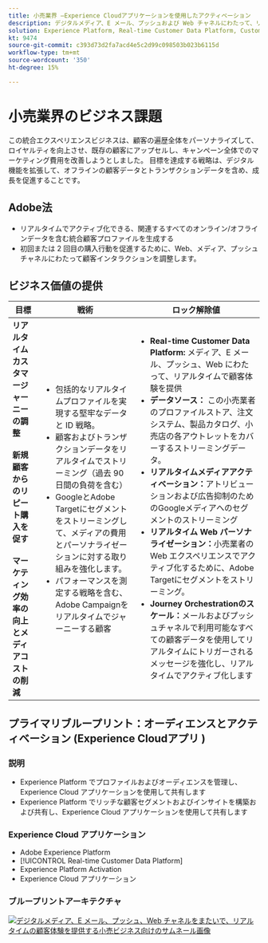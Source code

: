```yaml
---
title: 小売業界 —Experience Cloudアプリケーションを使用したアクティベーション
description: デジタルメディア、E メール、プッシュおよび Web チャネルにわたって、リアルタイムで顧客体験を提供します。
solution: Experience Platform, Real-time Customer Data Platform, Customer Journey Analytics, Journey Orchestration, Campaign, Analytics, Target
kt: 9474
source-git-commit: c393d73d2fa7acd4e5c2d99c098503b023b6115d
workflow-type: tm+mt
source-wordcount: '350'
ht-degree: 15%

---
```



# 小売業界のビジネス課題

この統合エクスペリエンスビジネスは、顧客の遍歴全体をパーソナライズして、ロイヤルティを向上させ、既存の顧客にアップセルし、キャンペーン全体でのマーケティング費用を改善しようとしました。 目標を達成する戦略は、デジタル機能を拡張して、オフラインの顧客データとトランザクションデータを含め、成長を促進することです。

## Adobe法

* リアルタイムでアクティブ化できる、関連するすべてのオンライン/オフラインデータを含む統合顧客プロファイルを生成する
* 初回または 2 回目の購入行動を促進するために、Web、メディア、プッシュチャネルにわたって顧客インタラクションを調整します。

## ビジネス価値の提供

| 目標 | 戦術 | ロック解除値 |
|---|---|---|
| **リアルタイムカスタマージャーニーの調整&#x200B;**<br></br>**新規顧客からのリピート購入を促す&#x200B;**<br></br>**マーケティング効率の向上とメディアコストの削減**</ul> | <ul><li>包括的なリアルタイムプロファイルを実現する堅牢なデータと ID 戦略。</li><li>顧客およびトランザクションデータをリアルタイムでストリーミング（過去 90 日間の負荷を含む）</li><li>GoogleとAdobe Targetにセグメントをストリーミングして、メディアの費用とパーソナライゼーションに対する取り組みを強化します。</li><li>パフォーマンスを測定する戦略を含む、Adobe Campaignをリアルタイムでジャーニーする顧客</li></ul> | <ul><li><strong>Real-time Customer Data Platform:</strong> メディア、E メール、プッシュ、Web にわたって、リアルタイムで顧客体験を提供</li><li><strong>データソース：</strong> この小売業者のプロファイルストア、注文システム、製品カタログ、小売店の各アウトレットをカバーするストリーミングデータ。</li><li><strong>リアルタイムメディアアクティベーション：</strong>アトリビューションおよび広告抑制のためのGoogleメディアへのセグメントのストリーミング</li><li><strong>リアルタイム Web パーソナライゼーション：</strong>小売業者の Web エクスペリエンスでアクティブ化するために、Adobe Targetにセグメントをストリーミング。</li><li><strong>Journey Orchestrationのスケール：</strong>メールおよびプッシュチャネルで利用可能なすべての顧客データを使用してリアルタイムにトリガーされるメッセージを強化し、リアルタイムでアクティブ化します</li></ul> |

## プライマリブループリント：オーディエンスとアクティベーション (Experience Cloudアプリ )

### 説明

<ul><li>Experience Platform でプロファイルおよびオーディエンスを管理し、Experience Cloud アプリケーションを使用して共有します</li><li>Experience Platform でリッチな顧客セグメントおよびインサイトを構築および共有し、Experience Cloud アプリケーションを使用して共有します</li></ul>

### Experience Cloud アプリケーション

<ul><li>Adobe Experience Platform</li><li>[!UICONTROL Real-time Customer Data Platform]</li><li>Experience Platform Activation</li><li>Experience Cloud アプリケーション</li></ul>

### ブループリントアーキテクチャ

<a href="https://experienceleague.adobe.com/docs/blueprints-learn/architecture/audience-activation/platform-and-applications.html?lang=ja"><img alt="デジタルメディア、E メール、プッシュ、Web チャネルをまたいで、リアルタイムの顧客体験を提供する小売ビジネス向けのサムネール画像" src="https://experienceleague.adobe.com/docs/blueprints-learn/assets/aep+apps_vertical.svg?lang=en"/></a>




